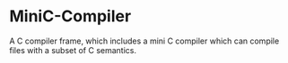 # MiniC-Compiler
A C compiler frame, which includes a mini C compiler which can compile files with a subset of C semantics.
